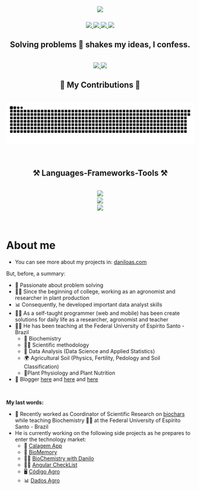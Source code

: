 <h1 align="center">
    <img src="https://readme-typing-svg.herokuapp.com/?font=Righteous&size=35&center=true&vCenter=true&width=500&height=70&duration=4000&lines=Hi+There!+👋;+I'm+Danilo+Andrade!;" />
</h1>

<div align="center"> 
  <a href="mailto:danilo_as@live.com">
    <img src="https://img.shields.io/badge/Outlook-0078D4?style=for-the-badge&logo=microsoftoutlook&logoColor=white" />
  </a>
  <a href="https://www.instagram.com/daniloas.com_/" target="_blank">
    <img src="https://img.shields.io/badge/Instagram-E4405F?style=for-the-badge&logo=instagram&logoColor=white" target="_blank" />
  </a>
  <a href="https://www.linkedin.com/in/daniloandradesantos/" target="_blank">
    <img src="https://img.shields.io/badge/LinkedIn-0077B5?style=for-the-badge&logo=linkedin&logoColor=white" target="_blank" />
  </a>
  <a href="https://daniloas.com" target="_blank">
     <img src="https://img.shields.io/badge/Portfolio-000000?style=for-the-badge&logo=todoist&logoColor=white" target="_blank" />
  </a>
  <!-- sqlite, safari, google-chrome are other good icon options -->
 
</div>
<div align="center">
    <h2>Solving problems 🧩 shakes my ideas, I confess.</h2>
</div>
<br />
<div align="center">
  <a href="https://github.com/daniloasdotcom">
  <img height="180em" src="https://github-readme-stats.vercel.app/api?username=daniloasdotcom&show_icons=true&theme=merko&include_all_commits=true&count_private=true"/>
  <img height="180em" src="https://github-readme-stats.vercel.app/api/top-langs/?username=daniloasdotcom&layout=compact&langs_count=7&theme=merko"/>
  </a>
</div>
<div align="center">
  <h2>🐍 My Contributions 🐍</h2>
  <br>
  <img alt="snake eating my contributions" src="https://raw.githubusercontent.com/daniloasdotcom/daniloasdotcom/output/github-contribution-grid-snake.svg" />
  <br/><br/><br/>
</div>

<h2 align="center">⚒️ Languages-Frameworks-Tools ⚒️</h2>
<br/>
<div align="center">
    <img src="https://skillicons.dev/icons?i=r,python,dart" /><br>
    <img src="https://skillicons.dev/icons?i=wordpress,flask,flutter,github,vscode,git,angular" /><br>
    <img src="https://skillicons.dev/icons?i=html,css,javascript" /><br>
    
</div>

<br/>
<br/>

# About me
- You can see more about my projects in: [daniloas.com](https://daniloas.com/en/home/)

But, before, a summary:
- 🧩 Passionate about problem solving
- 👨‍🌾 Since the beginning of college, working as an agronomist and researcher in plant production
- 📊 Consequently, he developed important data analyst skills
- 👨‍💻 As a self-taught programmer (web and mobile) has been create solutions for daily life as a researcher, agronomist and teacher
- 👨‍🏫 He has been teaching at the Federal University of Espírito Santo - Brazil
  - 🧬 Biochemistry
  - 👨‍🔬 Scientific methodology
  - 🧮 Data Analysis (Data Science and Applied Statistics)
  - 🌍 Agricultural Soil (Physics, Fertility, Pedology and Soil Classification)
  - 🌾Plant Physiology and Plant Nutrition
- 📝 Blogger [here](https://daniloas.com/en/blog_en/) and [here](https://calagemapp.com/blog/) and [here](https://bioquimicacomdanilo.com.br/blog)
<br/>

**My last words:**
- 🔭 Recently worked as Coordinator of Scientific Research on [biochars](https://biochar-es-br.streamlit.app/) while teaching Biochemistry 👨‍🏫 at the Federal University of Espírito Santo - Brazil
- He is currently working on the following side projects as he prepares to enter the technology market:
  - 📲 [Calagem App](https://calagemapp.com/)
  - 📲 [BioMemory](https://play.google.com/store/apps/details?id=com.bioquimica.app_bioquimica.codigo.agro)
  - 👨‍🔬 [BioChemistry with Danilo](https://bioquimicacomdanilo.com.br/)
  - 👨‍💻 [Angular CheckList](https://daniloasdotcom.github.io/angularchecklist/)
  - 🖥 [Código Agro](https://codigoagro.com/)
  - 📊 [Dados Agro](https://dadosagro.com/)

<!--
**daniloasdotcom/daniloasdotcom** is a ✨ _special_ ✨ repository because its `README.md` (this file) appears on your GitHub profile.

Here are some ideas to get you started:

- 🔭 I’m currently working on [Código Agro](http://codigoagro.com/)
- 🌱 I’m currently learning ...
- 👯 I’m looking to collaborate on ...
- 🤔 I’m looking for help with ...
- 💬 Ask me about ...
- 📫 How to reach me: ...
- 😄 Pronouns: ...
- ⚡ Fun fact: ...
-->
